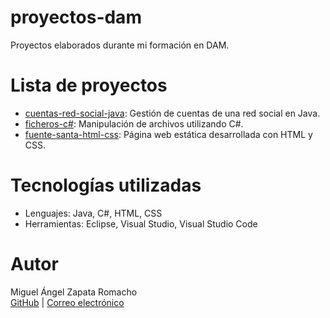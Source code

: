 # proyectos-dam
Proyectos elaborados durante mi formación en DAM.

# Lista de proyectos

- [cuentas-red-social-java](./cuentas-red-social-java): Gestión de cuentas de una red social en Java.
- [ficheros-c#](./ficheros-c#): Manipulación de archivos utilizando C#.
- [fuente-santa-html-css](./fuente-santa-html-css): Página web estática desarrollada con HTML y CSS.

# Tecnologías utilizadas

- Lenguajes: Java, C#, HTML, CSS
- Herramientas: Eclipse, Visual Studio, Visual Studio Code

# Autor

Miguel Ángel Zapata Romacho  
[GitHub](https://github.com/MiguelZapataRomacho) | [Correo electrónico](miguelzapatam.o@gmail.com)
